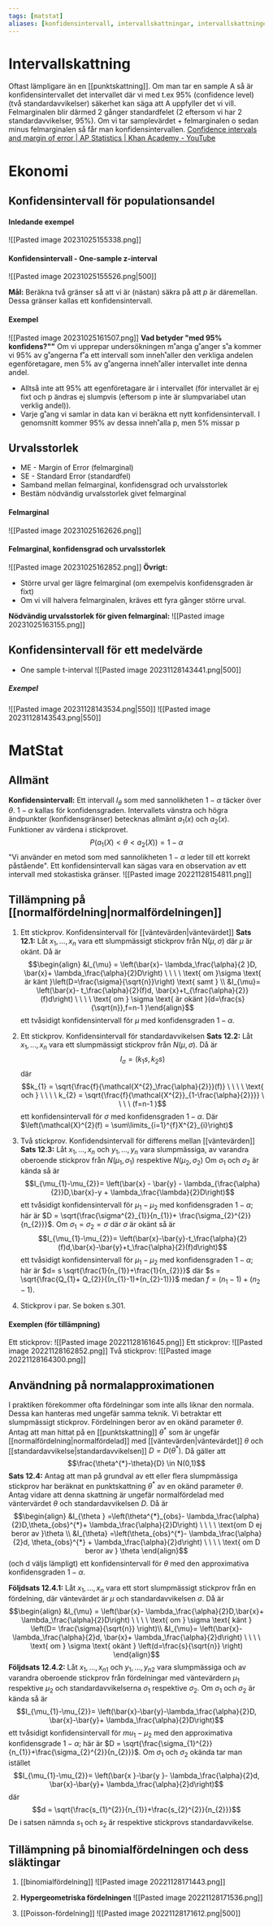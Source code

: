 ```yaml
---
tags: [matstat]
aliases: [konfidensintervall, intervallskattningar, intervallskattningen]
---
```

# Intervallskattning
Oftast lämpligare än en [[punktskattning]].
Om man tar en sample A så är konfidensintervallet det intervallet där vi med t.ex 95% (confidence level) (två standardavvikelser) säkerhet kan säga att A uppfyller det vi vill. Felmarginalen blir därmed 2 gånger standardfelet (2 eftersom vi har 2 standardavvikelser, 95%). Om vi tar samplevärdet + felmarginalen o sedan minus felmarginalen så får man konfidensintervallen.
[Confidence intervals and margin of error | AP Statistics | Khan Academy - YouTube](https://www.youtube.com/watch?v=hlM7zdf7zwU&ab_channel=KhanAcademy)

# Ekonomi

## Konfidensintervall för populationsandel
#### Inledande exempel
![[Pasted image 20231025155338.png]]

#### Konfidensintervall - One-sample z-interval
![[Pasted image 20231025155526.png|500]]

**Mål:** Beräkna två gränser så att vi är (nästan) säkra på att $p$ är däremellan. Dessa gränser kallas ett konfidensintervall. 

#### Exempel
![[Pasted image 20231025161507.png]]
**Vad betyder "med 95% konfidens?""**
Om vi upprepar undersökningen m˚anga g˚anger s˚a kommer vi 95% av g˚angerna f˚a ett intervall som inneh˚aller den verkliga andelen egenföretagare, men 5% av g˚angerna inneh˚aller intervallet inte denna andel.
- Alltså inte att 95% att egenföretagare är i intervallet (för intervallet är ej fixt och p ändras ej slumpvis (eftersom p inte är slumpvariabel utan verklig andel)).
- Varje g˚ang vi samlar in data kan vi beräkna ett nytt konfidensintervall. I genomsnitt kommer 95% av dessa inneh˚alla p, men 5% missar p

## Urvalsstorlek
- ME - Margin of Error (felmarginal)
- SE - Standard Error (standardfel)
- Samband mellan felmarginal, konfidensgrad och urvalsstorlek
- Bestäm nödvändig urvalsstorlek givet felmarginal

#### Felmarginal
![[Pasted image 20231025162626.png]]

#### Felmarginal, konfidensgrad och urvalsstorlek
![[Pasted image 20231025162852.png]]
**Övrigt:**
- Större urval ger lägre felmarginal (om exempelvis konfidensgraden är fixt)
- Om vi vill halvera felmarginalen, kräves ett fyra gånger större urval.

**Nödvändig urvalsstorlek för given felmarginal:**
![[Pasted image 20231025163155.png]]

## Konfidensintervall för ett medelvärde
- One sample t-interval
![[Pasted image 20231128143441.png|500]]
##### Exempel
![[Pasted image 20231128143534.png|550]]
![[Pasted image 20231128143543.png|550]]



# MatStat
## Allmänt
**Konfidensintervall:** Ett intervall $I_\theta$ som med sannolikheten $1-\alpha$ täcker över $\theta$. $1 - \alpha$ kallas för konfidensgraden. Intervallets vänstra och högra ändpunkter (konfidensgränser) betecknas allmänt $a_{1}(x)$ och $a_{2}(x)$. Funktioner av värdena i stickprovet. $$P(a_{1}(X) < \theta < a_{2}(X)) = 1- \alpha$$
"Vi använder en metod som med sannolikheten $1- \alpha$ leder till ett korrekt påstående".
Ett konfidensintervall kan sägas vara en observation av ett intervall med stokastiska gränser. 
	![[Pasted image 20221128154811.png]]

## Tillämpning på [[normalfördelning|normalfördelningen]]

1) Ett stickprov. Konfidensintervall för [[väntevärden|väntevärdet]]
**Sats 12.1:** Låt $x_{1},...,x_{n}$ vara ett slumpmässigt stickprov från N($\mu,\sigma$) där $\mu$ är okänt. Då är $$\begin{align} &I_{\mu} = \left(\bar{x}- \lambda_\frac{\alpha}{2 }D, \bar{x}+ \lambda_\frac{\alpha}{2}D\right) \ \ \ \ \text{ om }\sigma \text{ är känt }\left(D=\frac{\sigma}{\sqrt{n}}\right) \text{ samt } \\ &I_{\mu}= \left(\bar{x}- t_\frac{\alpha}{2}(f)d, \bar{x}+t_{\frac{\alpha}{2}}(f)d\right) \ \ \ \ \text{ om } \sigma \text{ är okänt }(d=\frac{s}{\sqrt{n}},f=n-1 )\end{align}$$ett tvåsidigt konfidensintervall för $\mu$ med konfidensgraden $1- \alpha$.

2) Ett stickprov. Konfidensintervall för standardavvikelsen
**Sats 12.2:** Låt $x_{1},...,x_{n}$ vara ett slumpmässigt stickprov från $N(\mu, \sigma)$. Då är $$I_{\sigma}= (k_{1}s, k_{2}s)$$där $$k_{1} = \sqrt{\frac{f}{\mathcal{X^{2}_\frac{\alpha}{2}}}(f)} \ \ \ \ \text{ och } \ \ \ \ k_{2} = \sqrt{\frac{f}{\mathcal{X^{2}}_{1-\frac{\alpha}{2}}}} \ \ \ \ (f=n-1 )$$ett konfidensintervall för $\sigma$ med konfidensgraden $1-\alpha$.
Där $\left(\mathcal{X}^{2}(f) = \sum\limits_{i=1}^{f}X^{2}_{i}\right)$ 

3) Två stickprov. Konfidendsintervall för differens mellan [[väntevärden]]
**Sats 12.3:** Låt $x_{1},...,x_{n}$ och $y_{1},...,y_{n}$ vara slumpmässiga, av varandra oberoende stickprov från $N(\mu_{1},\sigma_{1})$ respektive $N(\mu_{2}, \sigma_{2})$
Om $\sigma_{1}$ och $\sigma_{2}$ är kända så är $$I_{\mu_{1}-\mu_{2}}= \left(\bar{x} - \bar{y} - \lambda_{\frac{\alpha}{2}}D,\bar{x}-y + \lambda_\frac{\lambda}{2}D\right)$$ett tvåsidigt konfidensintervall för $\mu_{1}- \mu_{2}$ med konfidensgraden $1-\alpha$; här är $D = \sqrt{\frac{\sigma^{2}_{1}}{n_{1}}+ \frac{\sigma_{2}^{2}}{n_{2}}}$. 
Om $\sigma_{1}= \sigma_{2} = \sigma$ där $\sigma$ är okänt så är $$I_{\mu_{1}-\mu_{2}}= \left(\bar{x}-\bar{y}-t_\frac{\alpha}{2}(f)d,\bar{x}-\bar{y}+t_\frac{\alpha}{2}(f)d\right)$$ett tvåsidigt konfidensintervall för $\mu_{1} - \mu_{2}$ med konfidensgraden $1- \alpha$; här är $d= s \sqrt{\frac{1}{n_{1}}+\frac{1}{n_{2}}}$ där $s = \sqrt{\frac{Q_{1}+ Q_{2}}{(n_{1}-1)+(n_{2}-1)}}$ medan $f=(n_{1}-1)+(n_{2}-1)$.

4) Stickprov i par.
Se boken s.301.


#### Exemplen (för tillämpning)
Ett stickprov:
![[Pasted image 20221128161645.png]]
Ett stickprov:
![[Pasted image 20221128162852.png]]
Två stickprov:
![[Pasted image 20221128164300.png]]

## Användning på normalapproximationen
I praktiken förekommer ofta fördelningar som inte alls liknar den normala. Dessa kan hanteras med ungefär samma teknik. 
Vi betraktar ett slumpmässigt stickprov. Fördelningen beror av en okänd parameter $\theta$. Antag att man hittat på en [[punktskattning]] $\theta^{*}$ som är ungefär [[normalfördelning|normalfördelad]] med [[väntevärden|väntevärdet]] $\theta$ och [[standardavvikelse|standardavvikelsen]] $D=D(\theta^{*})$. Då gäller att $$\frac{\theta^{*}-\theta}{D} \in N(0,1)$$
**Sats 12.4:** Antag att man på grundval av ett eller flera slumpmässiga stickprov har beräknat en punktskattning $\theta^{*}$ av en okänd parameter $\theta$. Antag vidare att denna skattning är ungefär normalfördelad med väntervärdet $\theta$ och standardavvikelsen $D$. Då är $$\begin{align} &I_{\theta } =\left(\theta^{*}_{obs}- \lambda_\frac{\alpha}{2}D,\theta_{obs}^{*}+ \lambda_\frac{\alpha}{2}D\right) \ \ \ \ \text{om D ej beror av }\theta \\ &I_{\theta} =\left(\theta_{obs}^{*}- \lambda_\frac{\alpha}{2}d, \theta_{obs}^{*} + \lambda_\frac{\alpha}{2}d\right) \ \ \ \ \text{ om D beror av } \theta \end{align}$$(och d väljs lämpligt) ett konfidensintervall för $\theta$ med den approximativa konfidensgraden $1- \alpha$.

**Följdsats 12.4.1:** Låt $x_{1},...,x_{n}$ vara ett stort slumpmässigt stickprov från en fördelning, där väntevärdet är $\mu$ och standardavvikelsen $\sigma$. Då är $$\begin{align} &I_{\mu} = \left(\bar{x}- \lambda_\frac{\alpha}{2}D,\bar{x}+ \lambda_\frac{\alpha}{2}D\right) \ \ \ \ \text{ om } \sigma \text{ känt } \left(D= \frac{\sigma}{\sqrt{n}} \right)\\ &I_{\mu}= \left(\bar{x}-\lambda_\frac{\alpha}{2}d, \bar{x}+ \lambda_\frac{\alpha}{2}d\right) \ \ \ \ \text{ om  } \sigma 
\text{ okänt } \left(d=\frac{s}{\sqrt{n}} \right) \end{align}$$
**Följdsats 12.4.2:** Låt $x_{1},...,x_{n1}$  och $y_{1},...,y_{n2}$ vara slumpmässiga och av varandra oberoende stickprov från fördelningar med väntevärdern $\mu_{1}$ respektive $\mu_{2}$ och standardavvikelserna $\sigma_{1}$ respektive $\sigma_{2}$.
Om $\sigma_{1}$ och $\sigma_{2}$ är kända så är $$I_{\mu_{1}-\mu_{2}}= \left(\bar{x}-\bar{y}-\lambda_\frac{\alpha}{2}D, \bar{x}-\bar{y}+ \lambda_\frac{\alpha}{2}D\right)$$ett tvåsidigt konfidensintervall för $mu_{1} - \mu_2$ med den approximativa konfidensgrade $1- \alpha$; här är $D = \sqrt{\frac{\sigma_{1}^{2}}{n_{1}}+\frac{\sigma_{2}^{2}}{n_{2}}}$.
Om $\sigma_{1}$ och $\sigma_{2}$ okända tar man istället $$I_{\mu_{1}-\mu_{2}}= \left(\bar{x }-\bar{y }- \lambda_\frac{\alpha}{2}d, \bar{x}-\bar{y}+ \lambda_\frac{\alpha}{2}d\right)$$där $$d = \sqrt{\frac{s_{1}^{2}}{n_{1}}+\frac{s_{2}^{2}}{n_{2}}}$$
De i satsen nämnda $s_{1}$ och $s_{2}$ är respektive stickprovs standardavvikelse. 

## Tillämpning på binomialfördelningen och dess släktingar

1) [[binomialfördelning]]
![[Pasted image 20221128171443.png]]

2) **Hypergeometriska fördelningen**
![[Pasted image 20221128171536.png]]

3) [[Poisson-fördelning]]
![[Pasted image 20221128171612.png|500]]